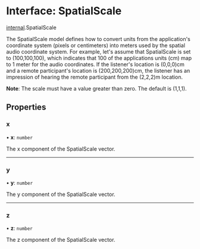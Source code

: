# Interface: SpatialScale

[internal](../modules/internal.md).SpatialScale

The SpatialScale model defines how to convert units from the application's coordinate system (pixels or centimeters) into meters used by the spatial audio coordinate system. For example, let's assume that SpatialScale is set to (100,100,100), which indicates that 100 of the applications units (cm) map to 1 meter for the audio coordinates. If the listener's location is (0,0,0)cm and a remote participant's location is (200,200,200)cm, the listener has an impression of hearing the remote participant from the (2,2,2)m location.

**Note**: The scale must have a value greater than zero. The default is (1,1,1).

## Properties

### x

• **x**: `number`

The x component of the SpatialScale vector.

___

### y

• **y**: `number`

The y component of the SpatialScale vector.

___

### z

• **z**: `number`

The z component of the SpatialScale vector.
